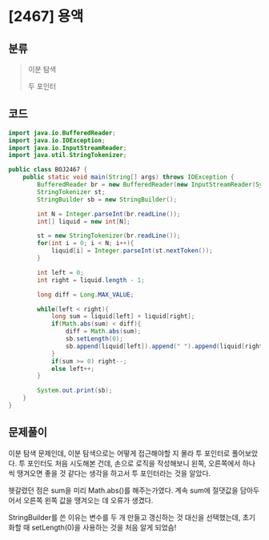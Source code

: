 # [2467] 용액

## 분류
> 이분 탐색
>
> 두 포인터

## 코드
```java
import java.io.BufferedReader;
import java.io.IOException;
import java.io.InputStreamReader;
import java.util.StringTokenizer;

public class BOJ2467 {
    public static void main(String[] args) throws IOException {
        BufferedReader br = new BufferedReader(new InputStreamReader(System.in));
        StringTokenizer st;
        StringBuilder sb = new StringBuilder();

        int N = Integer.parseInt(br.readLine());
        int[] liquid = new int[N];

        st = new StringTokenizer(br.readLine());
        for(int i = 0; i < N; i++){
            liquid[i] = Integer.parseInt(st.nextToken());
        }

        int left = 0;
        int right = liquid.length - 1;

        long diff = Long.MAX_VALUE;

        while(left < right){
            long sum = liquid[left] + liquid[right];
            if(Math.abs(sum) < diff){
                diff = Math.abs(sum);
                sb.setLength(0);
                sb.append(liquid[left]).append(" ").append(liquid[right]);
            }
            if(sum >= 0) right--;
            else left++;
        }

        System.out.print(sb);
    }
}
```

## 문제풀이

이분 탐색 문제인데, 이분 탐색으로는 어떻게 접근해야할 지 몰라 투 포인터로 풀어보았다.
투 포인터도 처음 시도해본 건데, 손으로 로직을 작성해보니 왼쪽, 오른쪽에서 하나씩 땡겨오면 좋을 것 같다는 생각을 하고서 투 포인터라는 것을 알았다.

헷갈렸던 점은 sum을 미리 Math.abs()를 해주는가였다. 계속 sum에 절댓값을 담아두어서 오른쪽 왼쪽 값을 땡겨오는 데 오류가 생겼다. 

StringBuilder를 쓴 이유는 변수를 두 개 만들고 갱신하는 것 대신을 선택했는데, 초기화할 때 setLength(0)을 사용하는 것을 처음 알게 되었슴! 
